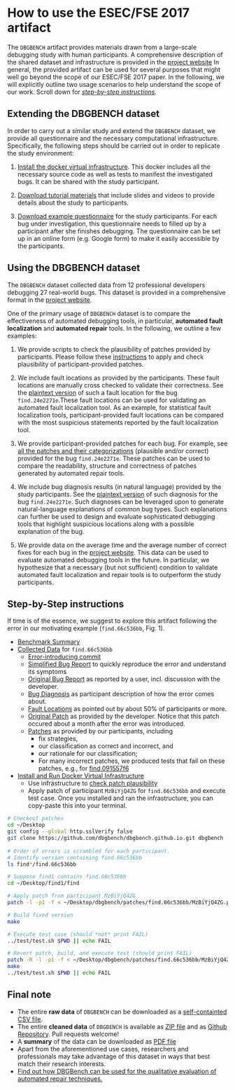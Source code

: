
# How to use the ESEC/FSE 2017 artifact

The `DBGBENCH` artifact provides materials drawn from a large-scale debugging study with human participants. 
A comprehensive description of the shared dataset and infrastructure is provided in the 
<a href="https://dbgbench.github.io">project website</a> In general, the provided artifact can be used for 
several purposes that might well go beyond the scope of our ESEC/FSE 2017 paper. In the following, we will 
explicitly outline two usage scenarios to help understand the scope of our work. Scroll down for *[step-by-step instructions](#step-by-step-instructions)*.


## Extending the DBGBENCH dataset

In order to carry out a similar study and extend the `DBGBENCH` dataset, we provide all questionnaire and 
the necessary computational infrastructure. Specifically, the following steps should be carried out in 
order to replicate the study environment:

1. [Install the docker virtual infrastructure](../docker). This docker 
includes all the necessary source code as well as tests to manifest the investigated bugs. It can be shared 
with the study participant. 

2. <a href="https://drive.google.com/open?id=0Bx6dkN27OssKVWJYZGdXcWdWQ0U">Download tutorial materials</a> 
that include slides and videos to provide details about the study to participants. 

3. [Download example questionnaire](../questionnaire.pdf) for the 
study participants. For each bug under investigation, this questionnaire needs to filled up by a participant 
after she finishes debugging. The questionnaire can be set up in an online form (e.g. Google form) to 
make it easily accessible by the participants. 


## Using the DBGBENCH dataset

The `DBGBENCH` dataset collected data from 12 professional developers debugging 27 real-world bugs. 
This dataset is provided in a comprehensive format in the <a href="https://dbgbench.github.io">project website</a>.

One of the primary usage of `DBGBENCH` dataset is to compare the effectiveness of automated debugging tools, 
in particular, **automated fault localization** and **automated repair** tools. In the following, we 
outline a few examples:

1. We provide scripts to check the plausibility of patches provided by participants. Please follow these 
[instructions](../patches) to apply and check plausibility of 
participant-provided patches. 

2. We include fault locations as provided by the participants. These fault locations are manually cross 
checked to validate their correctness. See the [plaintext version](../find.24e2271e.faults.txt) 
of such a fault location for the bug `find.24e2271e`.These fault locations can be used for validating an automated 
fault localization tool. As an example, for statistical fault localization tools, participant-provided fault locations 
can be compared with the most suspicious statements reported by the fault localization tool. 

3. We provide participant-provided patches for each bug. For example, see [all the patches and their categorizations](../patches/find.24e2271e) (plausible and/or correct) provided for the bug `find.24e2271e`. 
These patches can be used to compare the readability, structure and correctness of patches generated by 
automated repair tools.

4. We include bug diagnosis results (in natural language) provided by the study participants. See the 
[plaintext version](../find.24e2271e.diagnosis.txt) of such diagnosis 
for the bug `find.24e2271e`. Such diagnoses can be leveraged upon to generate natural-language explanations 
of common bug types. Such explanations can further be used to design and evaluate sophisticated debugging 
tools that highlight suspicious locations along with a possible explanation of the bug. 

5. We provide data on the average time and the average number of correct fixes for each bug in the 
<a href="https://dbgbench.github.io">project website</a>. This data can be used to evaluate automated 
debugging tools in the future. In particular, we hypothesize that a necessary (but not sufficient) condition to 
validate automated fault localization and repair tools is to outperform the study participants. 

## Step-by-Step instructions
If time is of the essence, we suggest to explore this artifact following the error in our motivating example (`find.66c536bb`, Fig. 1).
* [Benchmark Summary](../dbgbench.summary.pdf)
* [Collected Data](../#find) for `find.66c536bb`
  * [Error-introducing commit](http://git.savannah.gnu.org/cgit/findutils.git/commit/?id=e8bd5a2c245f583f7d1b7b33f01b71ac1a678e98)
  * [Simplified Bug Report](../find.66c536bb.report.txt) to quickly reproduce the error and understand its symptoms
  * [Original Bug Report](http://savannah.gnu.org/bugs/?20005) as reported by a user, incl. discussion with the developer.
  * [Bug Diagnosis](../find.66c536bb.diagnosis.txt) as participant description of how the error comes about.
  * [Fault Locations](../find.66c536bb.faults.txt) as pointed out by about 50% of participants or more.
  * [Original Patch](http://git.savannah.gnu.org/cgit/findutils.git/commit/?id=66c536bbb7cdb1673fb6f389b18c77165392cdc7) as provided by the developer. Notice that this patch occured about a month after the error was introduced.
  * [Patches](https://github.com/dbgbench/dbgbench.github.io/tree/master/patches/find.66c536bb/) as provided by our participants, including 
    * fix strategies,
    * our classification as correct and incorrect, and
    * our rationale for our classification;
    * For many incorrect patches, we produced tests that fail on these patches, e.g., for [find.091557f6](https://github.com/dbgbench/dbgbench.github.io/tree/master/patches/find.091557f6/tests)
* [Install and Run Docker Virtual Infrastructure](../docker)
  * Use infrastructure to [check patch plausibility](../patches)
  * Apply patch of participant `MzBiYjQ4ZG` for `find.66c536bb` and execute test case. Once you installed and ran the infrastructure, you can copy-paste this into your terminal.

```bash
# Checkout patches
cd ~/Desktop
git config --global http.sslVerify false
git clone https://github.com/dbgbench/dbgbench.github.io.git dbgbench
  
# Order of errors is scrambled for each participant.
# Identify version containing find.66c536bb
ls find*/find.66c536bb

# Suppose find1 contains find.66c536bb
cd ~/Desktop/find1/find

# Apply patch from participant MzBiYjQ4ZG
patch -l -p1 -f < ~/Desktop/dbgbench/patches/find.66c536bb/MzBiYjQ4ZG.patch

# Build fixed version
make

# Execute test case (should *not* print FAIL)
../test/test.sh $PWD || echo FAIL

# Revert patch, build, and execute test (should print FAIL)
patch -R -l -p1 -f < ~/Desktop/dbgbench/patches/find.66c536bb/MzBiYjQ4ZG.patch
make
../test/test.sh $PWD || echo FAIL
```

## Final note

* The entire **raw data** of `DBGBENCH` can be downloaded as a [self-containted CSV file](../dbgbench.raw.csv).
* The entire **cleaned data** of `DBGBENCH` is available as [ZIP file](https://github.com/dbgbench/dbgbench.github.io/archive/master.zip) and as [Github Repository](https://github.com/dbgbench/dbgbench.github.io). Pull requests welcome!
* A **summary** of the data can be downloaded as [PDF file](../dbgbench.summary.pdf)
* Apart from the aforementioned use cases, researchers and professionals may take advantage of this dataset in ways that best match their research interests. 
* [Find out how DBGBench can be used for the qualitative evaluation of automated repair techniques.](../repair)
